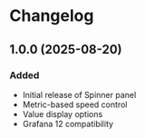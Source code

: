 # Changelog

## 1.0.0 (2025-08-20)

### Added
- Initial release of Spinner panel
- Metric-based speed control
- Value display options
- Grafana 12 compatibility
